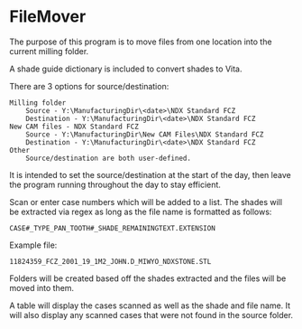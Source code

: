 # FileMover

The purpose of this program is to move files from one location into the current milling folder.

A shade guide dictionary is included to convert shades to Vita.

There are 3 options for source/destination:

    Milling folder
        Source - Y:\ManufacturingDir\<date>\NDX Standard FCZ
        Destination - Y:\ManufacturingDir\<date>\NDX Standard FCZ
    New CAM files - NDX Standard FCZ
        Source - Y:\ManufacturingDir\New CAM Files\NDX Standard FCZ
        Destination - Y:\ManufacturingDir\<date>\NDX Standard FCZ
    Other
        Source/destination are both user-defined.

It is intended to set the source/destination at the start of the day, then leave the program running throughout the day to stay efficient.

Scan or enter case numbers which will be added to a list. The shades will be extracted via regex as long as the file name is formatted as follows:

    CASE#_TYPE_PAN_TOOTH#_SHADE_REMAININGTEXT.EXTENSION

Example file:

    11824359_FCZ_2001_19_1M2_JOHN.D_MIWYO_NDXSTONE.STL

Folders will be created based off the shades extracted and the files will be moved into them.

A table will display the cases scanned as well as the shade and file name. It will also display any scanned cases that were not found in the source folder.